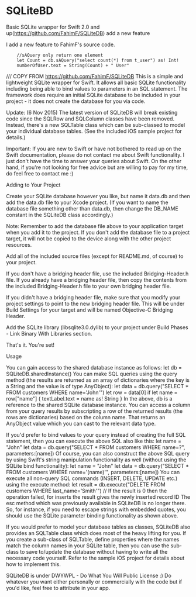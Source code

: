 # SQLiteBD
Basic SQLite wrapper for Swift 2.0 and up(https://github.com/FahimF/SQLiteDB) add a new feature

I add a new feature to FahimF's source code. 

        //sAQuery only return one element
        let Count = db.sAQuery("select count(*) from t_user") as! Int!
        numberOfUser.text = String(Count) + " User"

/// COPY FROM https://github.com/FahimF/SQLiteDB
This is a simple and lightweight SQLite wrapper for Swift. It allows all basic SQLite functionality including being able to bind values to parameters in an SQL statement. The framework does require an initial SQLite database to be included in your project - it does not create the database for you via code.

Update: (6 Nov 2015) The latest version of SQLiteDB will break existing code since the SQLRow and SQLColumn classes have been removed. Instead, there's a new SQLTable class which can be sub-classed to model your individual database tables. (See the included iOS sample project for details.)

Important: If you are new to Swift or have not bothered to read up on the Swift documentation, please do not contact me about Swift functionality. I just don't have the time to answer your queries about Swift. On the other hand, if you're not looking for free advice but are willing to pay for my time, do feel free to contact me :)

Adding to Your Project

Create your SQLite database however you like, but name it data.db and then add the data.db file to your Xcode project. (If you want to name the database file something other than data.db, then change the DB_NAME constant in the SQLiteDB class accordingly.)

Note: Remember to add the database file above to your application target when you add it to the project. If you don't add the database file to a project target, it will not be copied to the device along with the other project resources.

Add all of the included source files (except for README.md, of course) to your project.

If you don't have a bridging header file, use the included Bridging-Header.h file. If you already have a bridging header file, then copy the contents from the included Bridging-Header.h file to your own bridging header file.

If you didn't have a bridging header file, make sure that you modify your project settings to point to the new bridging header file. This will be under Build Settings for your target and will be named Objective-C Bridging Header.

Add the SQLite library (libsqlite3.0.dylib) to your project under Build Phases - Link Binary With Libraries section.

That's it. You're set!

Usage

You can gain access to the shared database instance as follows:
    let db = SQLiteDB.sharedInstance()
You can make SQL queries using the query method (the results are returned as an array of dictionaries where the key is a String and the value is of type AnyObject):
    let data = db.query("SELECT * FROM customers WHERE name='John'")
    let row = data[0]
    if let name = row["name"] {
        textLabel.text = name as! String
    }
In the above, db is a reference to the shared SQLite database instance. You can access a column from your query results by subscripting a row of the returned results (the rows are dictionaries) based on the column name. That returns an AnyObject value which you can cast to the relevant data type.

If you'd prefer to bind values to your query instead of creating the full SQL statement, then you can execute the above SQL also like this:
    let name = "John"
    let data = db.query("SELECT * FROM customers WHERE name=?", parameters:[name])
Of course, you can also construct the above SQL query by using Swift's string manipulation functionality as well (without using the SQLite bind functionality):
    let name = "John"
    let data = db.query("SELECT * FROM customers WHERE name='\(name)'", parameters:[name])
You can execute all non-query SQL commands (INSERT, DELETE, UPDATE etc.) using the execute method:
    let result = db.execute("DELETE FROM customers WHERE last_name='Smith'")
    // If the result is 0 then the operation failed, for inserts the result gives the newly inserted record ID
The esc method which was previously available in SQLiteDB is no longer there. So, for instance, if you need to escape strings with embedded quotes, you should use the SQLite parameter binding functionality as shown above.

If you would prefer to model your database tables as classes, SQLiteDB also provides an SQLTable class which does most of the heavy lifting for you. If you create a sub-class of SQLTable, define properties where the names match the column names in your SQLite table, then you can use the sub-class to save to/update the database without having to write all the necessary code yourself. Refer to the sample iOS project for details about how to implement this.


SQLiteDB is under DWYWPL - Do What You Will Public License :) Do whatever you want either personally or commercially with the code but if you'd like, feel free to attribute in your app.
